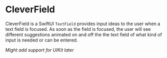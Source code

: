 # CleverField
CleverField is a SwiftUI `TextField` provides input ideas to the user when a text field is focused. As soon as the field is focused, the user will see different suggestions animated on and off the the text field of what kind of input is needed or can be entered. 

*Might add support for UIKit later*

